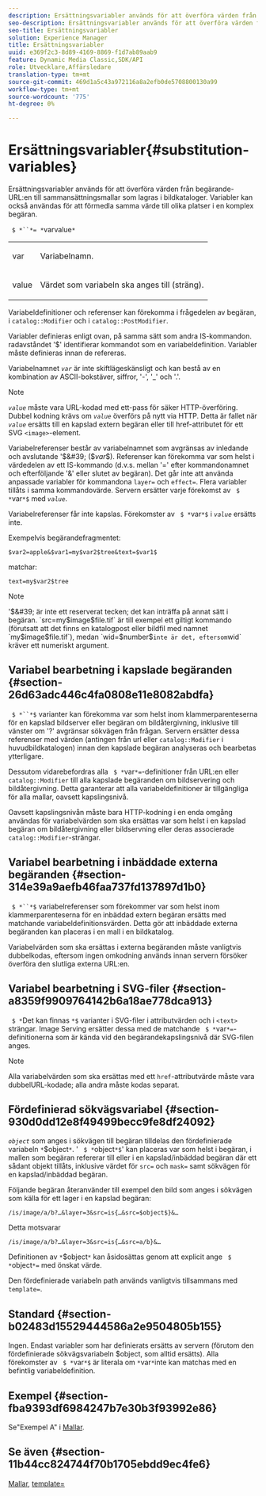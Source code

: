 ```yaml
---
description: Ersättningsvariabler används för att överföra värden från begärande-URL:en till sammansättningsmallar som lagras i bildkataloger. Variabler kan också användas för att förmedla samma värde till olika platser i en komplex begäran.
seo-description: Ersättningsvariabler används för att överföra värden från begärande-URL:en till sammansättningsmallar som lagras i bildkataloger. Variabler kan också användas för att förmedla samma värde till olika platser i en komplex begäran.
seo-title: Ersättningsvariabler
solution: Experience Manager
title: Ersättningsvariabler
uuid: e369f2c3-8d89-4169-8869-f1d7ab89aab9
feature: Dynamic Media Classic,SDK/API
role: Utvecklare,Affärsledare
translation-type: tm+mt
source-git-commit: 469d1a5c43a972116a8a2efb0de5708800130a99
workflow-type: tm+mt
source-wordcount: '775'
ht-degree: 0%

---
```



# Ersättningsvariabler{#substitution-variables}

Ersättningsvariabler används för att överföra värden från begärande-URL:en till sammansättningsmallar som lagras i bildkataloger. Variabler kan också användas för att förmedla samma värde till olika platser i en komplex begäran.

` $ *``*= *`varvalue`*`

<table id="simpletable_EFEC66C23CE949EFACDC415A954DF323"> 
 <tr class="strow"> 
  <td class="stentry"> <p> <span class="codeph"> <span class="varname"> var  </span> </span> </p> </td> 
  <td class="stentry"> <p>Variabelnamn. </p> </td> 
 </tr> 
 <tr class="strow"> 
  <td class="stentry"> <p> <span class="codeph"> <span class="varname"> value  </span> </span> </p> </td> 
  <td class="stentry"> <p>Värdet som variabeln ska anges till (sträng). </p> </td> 
 </tr> 
</table>

Variabeldefinitioner och referenser kan förekomma i frågedelen av begäran, i `catalog::Modifier` och i `catalog::PostModifier`.

Variabler definieras enligt ovan, på samma sätt som andra IS-kommandon. radavståndet &#39;$&#39; identifierar kommandot som en variabeldefinition. Variabler måste definieras innan de refereras.

Variabelnamnet *`var`* är inte skiftlägeskänsligt och kan bestå av en kombination av ASCII-bokstäver, siffror, &#39;-&#39;, &#39;_&#39; och &#39;.&#39;.

>[!NOTE]
>
>*`value`* måste vara URL-kodad med ett-pass för säker HTTP-överföring. Dubbel kodning krävs om *`value`* överförs på nytt via HTTP. Detta är fallet när *`value`* ersätts till en kapslad extern begäran eller till href-attributet för ett SVG `<image>`-element.

Variabelreferenser består av variabelnamnet som avgränsas av inledande och avslutande &#39;$&#39; ($*var*$). Referenser kan förekomma var som helst i värdedelen av ett IS-kommando (d.v.s. mellan &#39;=&#39; efter kommandonamnet och efterföljande &#39;&amp;&#39; eller slutet av begäran). Det går inte att använda anpassade variabler för kommandona `layer=` och `effect=`. Flera variabler tillåts i samma kommandovärde. Servern ersätter varje förekomst av ` $ *`var`*$` med *`value`*.

Variabelreferenser får inte kapslas. Förekomster av ` $ *`var`*$` i *`value`* ersätts inte.

Exempelvis begärandefragmentet:

`$var2=apple&$var1=my$var2$tree&text=$var1$`

matchar:

`text=my$var2$tree`

>[!NOTE]
>
>&#39;$&#39; är inte ett reserverat tecken; det kan inträffa på annat sätt i begäran. `src=my$image$file.tif` är till exempel ett giltigt kommando (förutsatt att det finns en katalogpost eller bildfil med namnet `my$image$file.tif`), medan `wid=$number$` inte är det, eftersom `wid` kräver ett numeriskt argument.

## Variabel bearbetning i kapslade begäranden {#section-26d63adc446c4fa0808e11e8082abdfa}

` $ *``*$` varianter kan förekomma var som helst inom klammerparenteserna för en kapslad bildserver eller begäran om bildåtergivning, inklusive till vänster om &#39;?&#39; avgränsar sökvägen från frågan. Servern ersätter dessa referenser med värden (antingen från url eller `catalog::Modifier` i huvudbildkatalogen) innan den kapslade begäran analyseras och bearbetas ytterligare.

Dessutom vidarebefordras alla ` $ *`var`*=`-definitioner från URL:en eller `catalog::Modifier` till alla kapslade begäranden om bildservering och bildåtergivning. Detta garanterar att alla variabeldefinitioner är tillgängliga för alla mallar, oavsett kapslingsnivå.

Oavsett kapslingsnivån måste bara HTTP-kodning i en enda omgång användas för variabelvärden som ska ersättas var som helst i en kapslad begäran om bildåtergivning eller bildservning eller deras associerade `catalog::Modifier`-strängar.

## Variabel bearbetning i inbäddade externa begäranden {#section-314e39a9aefb46faa737fd137897d1b0}

` $ *``*$` variabelreferenser som förekommer var som helst inom klammerparenteserna för en inbäddad extern begäran ersätts med matchande variabeldefinitionsvärden. Detta gör att inbäddade externa begäranden kan placeras i en mall i en bildkatalog.

Variabelvärden som ska ersättas i externa begäranden måste vanligtvis dubbelkodas, eftersom ingen omkodning används innan servern försöker överföra den slutliga externa URL:en.

## Variabel bearbetning i SVG-filer {#section-a8359f9909764142b6a18ae778dca913}

` $ *`Det kan finnas `*$` varianter i SVG-filer i attributvärden och i  `<text>` strängar. Image Serving ersätter dessa med de matchande ` $ *`var`*=`-definitionerna som är kända vid den begärandekapslingsnivå där SVG-filen anges.

>[!NOTE]
>
>Alla variabelvärden som ska ersättas med ett `href`-attributvärde måste vara dubbelURL-kodade; alla andra måste kodas separat.

## Fördefinierad sökvägsvariabel {#section-930d0dd12e8f49499becc9fe8df24092}

*`object`* som anges i sökvägen till begäran tilldelas den fördefinierade variabeln `*`$object`*`. &#39; ` $ *`object`*$`&#39; kan placeras var som helst i begäran, i mallen som begäran refererar till eller i en kapslad/inbäddad begäran där ett sådant objekt tillåts, inklusive värdet för `src=` och `mask=` samt sökvägen för en kapslad/inbäddad begäran.

Följande begäran återanvänder till exempel den bild som anges i sökvägen som källa för ett lager i en kapslad begäran:

`/is/image/a/b?…&layer=3&src=is{…&src=$object$}&…`

Detta motsvarar

`/is/image/a/b?…&layer=3&src=is{…&src=a/b}&…`

Definitionen av `*`$object`*` kan åsidosättas genom att explicit ange ` $ *`object`*=` med önskat värde.

Den fördefinierade variabeln path används vanligtvis tillsammans med `template=`.

## Standard {#section-b02483d15529444586a2e9504805b155}

Ingen. Endast variabler som har definierats ersätts av servern (förutom den fördefinierade sökvägsvariabeln $object, som alltid ersätts). Alla förekomster av ` $ *`var`*$` är literala om `*`var`*`inte kan matchas med en befintlig variabeldefinition.

## Exempel {#section-fba9393df6984247b7e30b3f93992e86}

Se&quot;Exempel A&quot; i [Mallar](../../../../../is-api/http-ref/image-serving-api-ref/c-http-protocol-reference/c-templates/c-templates.md#concept-3cd2d2adae0e41b2979b9640244d4d3e).

## Se även {#section-11b44cc824744f70b1705ebdd9ec4fe6}

[Mallar](../../../../../is-api/http-ref/image-serving-api-ref/c-http-protocol-reference/c-templates/c-templates.md#concept-3cd2d2adae0e41b2979b9640244d4d3e),  [template=](../../../../../is-api/http-ref/image-serving-api-ref/c-http-protocol-reference/c-command-reference/r-template.md#reference-3beccaa462a64bf0ba867e5c8fd0bd14)
